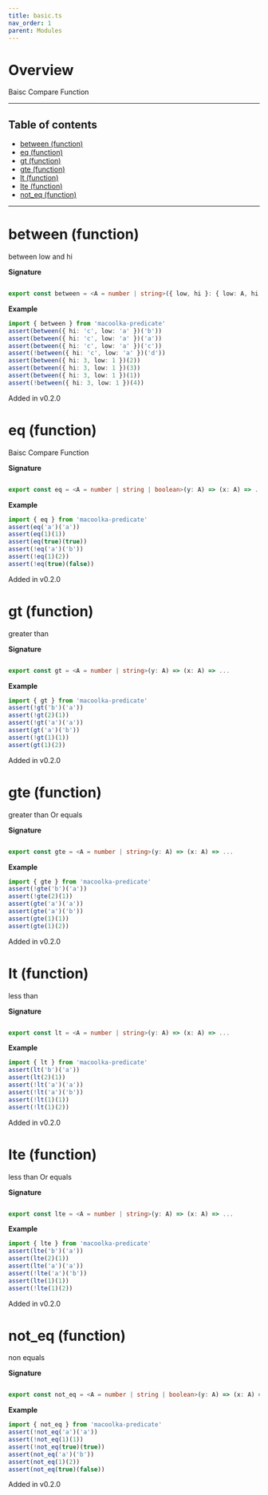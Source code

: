 ```yaml
---
title: basic.ts
nav_order: 1
parent: Modules
---
```


# Overview

Baisc Compare Function

---

<h2 class="text-delta">Table of contents</h2>

- [between (function)](#between-function)
- [eq (function)](#eq-function)
- [gt (function)](#gt-function)
- [gte (function)](#gte-function)
- [lt (function)](#lt-function)
- [lte (function)](#lte-function)
- [not_eq (function)](#not_eq-function)

---

# between (function)

between low and hi

**Signature**

```ts

export const between = <A = number | string>({ low, hi }: { low: A, hi: A }) => (x: A) => ...

```

**Example**

```ts
import { between } from 'macoolka-predicate'
assert(between({ hi: 'c', low: 'a' })('b'))
assert(between({ hi: 'c', low: 'a' })('a'))
assert(between({ hi: 'c', low: 'a' })('c'))
assert(!between({ hi: 'c', low: 'a' })('d'))
assert(between({ hi: 3, low: 1 })(2))
assert(between({ hi: 3, low: 1 })(3))
assert(between({ hi: 3, low: 1 })(1))
assert(!between({ hi: 3, low: 1 })(4))
```

Added in v0.2.0

# eq (function)

Baisc Compare Function

**Signature**

```ts

export const eq = <A = number | string | boolean>(y: A) => (x: A) => ...

```

**Example**

```ts
import { eq } from 'macoolka-predicate'
assert(eq('a')('a'))
assert(eq(1)(1))
assert(eq(true)(true))
assert(!eq('a')('b'))
assert(!eq(1)(2))
assert(!eq(true)(false))
```

Added in v0.2.0

# gt (function)

greater than

**Signature**

```ts

export const gt = <A = number | string>(y: A) => (x: A) => ...

```

**Example**

```ts
import { gt } from 'macoolka-predicate'
assert(!gt('b')('a'))
assert(!gt(2)(1))
assert(!gt('a')('a'))
assert(gt('a')('b'))
assert(!gt(1)(1))
assert(gt(1)(2))
```

Added in v0.2.0

# gte (function)

greater than Or equals

**Signature**

```ts

export const gte = <A = number | string>(y: A) => (x: A) => ...

```

**Example**

```ts
import { gte } from 'macoolka-predicate'
assert(!gte('b')('a'))
assert(!gte(2)(1))
assert(gte('a')('a'))
assert(gte('a')('b'))
assert(gte(1)(1))
assert(gte(1)(2))
```

Added in v0.2.0

# lt (function)

less than

**Signature**

```ts

export const lt = <A = number | string>(y: A) => (x: A) => ...

```

**Example**

```ts
import { lt } from 'macoolka-predicate'
assert(lt('b')('a'))
assert(lt(2)(1))
assert(!lt('a')('a'))
assert(!lt('a')('b'))
assert(!lt(1)(1))
assert(!lt(1)(2))
```

Added in v0.2.0

# lte (function)

less than Or equals

**Signature**

```ts

export const lte = <A = number | string>(y: A) => (x: A) => ...

```

**Example**

```ts
import { lte } from 'macoolka-predicate'
assert(lte('b')('a'))
assert(lte(2)(1))
assert(lte('a')('a'))
assert(!lte('a')('b'))
assert(lte(1)(1))
assert(!lte(1)(2))
```

Added in v0.2.0

# not_eq (function)

non equals

**Signature**

```ts

export const not_eq = <A = number | string | boolean>(y: A) => (x: A) => ...

```

**Example**

```ts
import { not_eq } from 'macoolka-predicate'
assert(!not_eq('a')('a'))
assert(!not_eq(1)(1))
assert(!not_eq(true)(true))
assert(not_eq('a')('b'))
assert(not_eq(1)(2))
assert(not_eq(true)(false))
```

Added in v0.2.0
